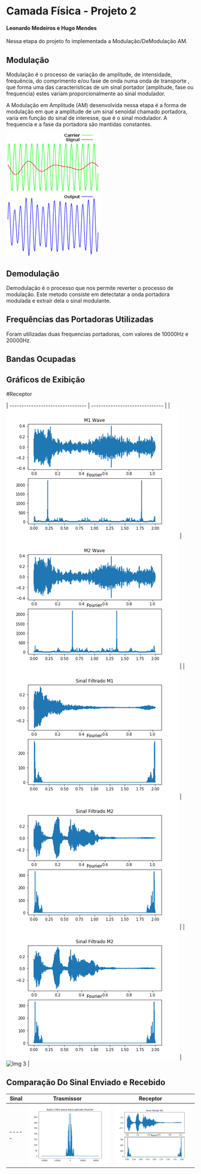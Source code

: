 ﻿# Camada Física - Projeto 2 
#### Leonardo Medeiros e Hugo Mendes

Nessa etapa do projeto fo implementada a Modulação/DeModulação AM.

## Modulação
Modulação é o processo de variação de amplitude, de intensidade, frequência, do comprimento e/ou fase de onda numa onda de transporte , que forma uma das caracteristicas de um sinal portador (amplitude, fase ou frequencia) estes variam proporcionalmente ao sinal modulador.

A Modulação em Amplitude (AM) desenvolvida nessa etapa é a forma de modulação em que a amplitude de um sinal senoidal chamado portadora, varia em função do sinal de interesse, que é o sinal modulador. A frequencia e a fase da portadora sâo mantidas constantes.

![Img Mod](doc/Modulador.png)

## Demodulação
Demodulação é o processo que nos permite reverter o processo de modulação. Este metodo consiste em detectatar a onda portadora modulada e extrair dela o sinal modulante.

## Frequências das Portadoras Utilizadas
Foram utilizadas duas frequencias portadoras, com valores de 10000Hz e 20000Hz.

## Bandas Ocupadas


## Gráficos de Exibição

#Receptor

| -------------------------------- | ------------------------------ |
|![Img 1](doc/receptorImg1.png)    | ![Img 1](doc/receptorImg2.png)   |
|![Img 2](doc/receptorImg3.png)    | ![Img 2](doc/receptorImg4.png)   |
|![Img 3](doc/receptorImg4.png)    | ![Img 3](doc/receptorImg5.png)   |


## Comparação Do Sinal Enviado e Recebido
| Sinal |             Trasmissor             |             Receptor             |
| ----- | ---------------------------------- | -------------------------------- |
| ----- |![Img 4](doc/trasmissorImg4.png)    | ![Img 4](doc/receptorImg4.png)   |


